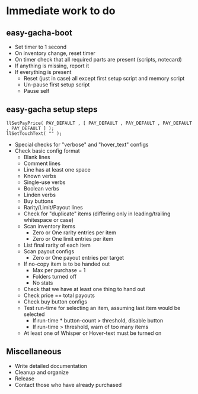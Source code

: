 # Immediate work to do #

## easy-gacha-boot

* Set timer to 1 second
* On inventory change, reset timer
* On timer check that all required parts are present (scripts, notecard)
* If anything is missing, report it
* If everything is present
    * Reset (just in case) all except first setup script and memory script
    * Un-pause first setup script
    * Pause self

## easy-gacha setup steps

    llSetPayPrice( PAY_DEFAULT , [ PAY_DEFAULT , PAY_DEFAULT , PAY_DEFAULT , PAY_DEFAULT ] );
    llSetTouchText( "" );

* Special checks for "verbose" and "hover\_text" configs
* Check basic config format
    * Blank lines
    * Comment lines
    * Line has at least one space
    * Known verbs
    * Single-use verbs
    * Boolean verbs
    * Linden verbs
    * Buy buttons
    * Rarity/Limit/Payout lines
    * Check for "duplicate" items (differing only in leading/trailing whitespace or case)
    * Scan inventory items
        * Zero or One rarity entries per item
        * Zero or One limit entries per item
    * List final rarity of each item
    * Scan payout configs
        * Zero or One payout entries per target
    * If no-copy item is to be handed out
        * Max per purchase = 1
        * Folders turned off
        * No stats
    * Check that we have at least one thing to hand out
    * Check price == total payouts
    * Check buy button configs
    * Test run-time for selecting an item, assuming last item would be selected
        * If run-time * button-count > threshold, disable button
        * If run-time > threshold, warn of too many items
    * At least one of Whisper or Hover-text must be turned on

## Miscellaneous

* Write detailed documentation
* Cleanup and organize
* Release
* Contact those who have already purchased
